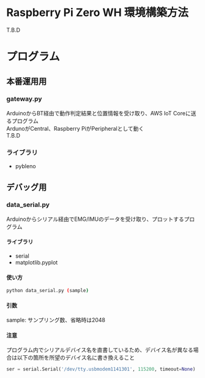 # Raspberry Pi Zero WH 環境構築方法
T.B.D

# プログラム
## 本番運用用
### gateway.py
ArduinoからBT経由で動作判定結果と位置情報を受け取り、AWS IoT Coreに送るプログラム  
ArdunoがCentral、Raspberry PiがPeripheralとして動く  
T.B.D
### ライブラリ
- pybleno

## デバッグ用
### data_serial.py
Arduinoからシリアル経由でEMG/IMUのデータを受け取り、プロットするプログラム
#### ライブラリ
- serial
- matplotlib.pyplot
#### 使い方
```bash
python data_serial.py (sample)
```
#### 引数
sample: サンプリング数、省略時は2048  
#### 注意
プログラム内でシリアルデバイス名を直書しているため、デバイス名が異なる場合は以下の箇所を所望のデバイス名に書き換えること
```python
ser = serial.Serial('/dev/tty.usbmodem1141301', 115200, timeout=None)
```
